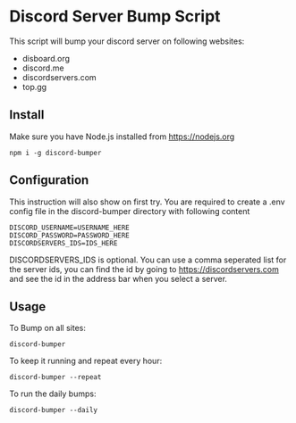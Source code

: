 # Discord Server Bump Script

This script will bump your discord server on following websites:
- disboard.org
- discord.me
- discordservers.com
- top.gg

## Install

Make sure you have Node.js installed from https://nodejs.org

```
npm i -g discord-bumper
```

## Configuration

This instruction will also show on first try. You are required to create a .env config file in the discord-bumper directory with following content

```
DISCORD_USERNAME=USERNAME_HERE
DISCORD_PASSWORD=PASSWORD_HERE
DISCORDSERVERS_IDS=IDS_HERE
```
DISCORDSERVERS_IDS is optional. You can use a comma seperated list for the server ids, you can find the id by going to https://discordservers.com and see the id in the address bar when you select a server.

## Usage

To Bump on all sites:
```
discord-bumper
```

To keep it running and repeat every hour:
```
discord-bumper --repeat
```

To run the daily bumps:
```
discord-bumper --daily
```
